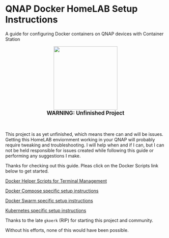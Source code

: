 # QNAP Docker HomeLAB Setup Instructions

A guide for configuring Docker containers on QNAP devices with Container Station

<center><img src="https://i.imgur.com/dF9OEiS.png" align="center" width="200"/></center>
<center><big><strong>WARNING: Unfinished Project</strong></big></center>
<br><br>

  This project is as yet unfinished, which means there can and will be issues.
  Getting this HomeLAB enviornment working in your QNAP will probably require tweaking and troubleshooting.
  I will help when and if I can, but I can not be held responsible for issues created while following this guide or performing any suggestions I make.

Thanks for checking out this guide. Pleas click on the Docker Scripts link below to get started.

[Docker Helper Scripts for Terminal Management](https://github.com/QNAP-HomeLAB/docker-scripts#readme)

[Docker Compose specific setup instructions](https://github.com/QNAP-HomeLAB/docker-compose/tree/master#readme)

[Docker Swarm specific setup instructions](https://github.com/QNAP-HomeLAB/docker-swarm/tree/master#readme)

[Kubernetes specific setup instructions](https://github.com/QNAP-HomeLAB/kubernetes#readme)


Thanks to the late `gkoerk` (RIP) for starting this project and community.

Without his efforts, none of this would have been possible.
</center></div>


<!--
## Hi there 👋

**Here are some ideas to get you started:**

🙋‍♀️ A short introduction - what is your organization all about?
🌈 Contribution guidelines - how can the community get involved?
👩‍💻 Useful resources - where can the community find your docs? Is there anything else the community should know?
🍿 Fun facts - what does your team eat for breakfast?
🧙 Remember, you can do mighty things with the power of [Markdown](https://docs.github.com/github/writing-on-github/getting-started-with-writing-and-formatting-on-github/basic-writing-and-formatting-syntax)
-->


